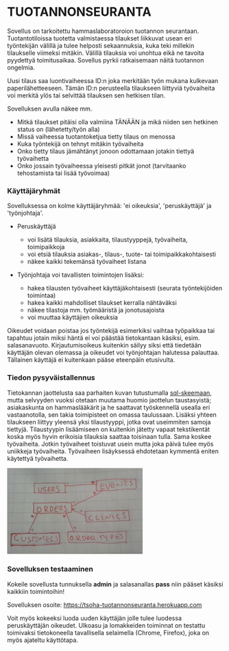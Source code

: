 # TUOTANNONSEURANTA

Sovellus on tarkoitettu hammaslaboratoroion tuotannon seurantaan. Tuotantotiloissa tuotetta valmistaessa tilaukset liikkuvat usean eri työntekijän välillä ja tulee helposti sekaannuksia, kuka teki millekin tilaukselle viimeksi mitäkin. Välillä tilauksia voi unohtua eikä ne tavoita pyydettyä toimitusaikaa. Sovellus pyrkii ratkaisemaan näitä tuotannon ongelmia.

Uusi tilaus saa luontivaiheessa ID:n joka merkitään työn mukana kulkevaan paperilähetteeseen.
Tämän ID:n perusteella tilaukseen liittyviä työvaiheita voi merkitä ylös tai selvittää tilauksen sen hetkisen tilan.

Sovelluksen avulla näkee mm.
* Mitkä tilaukset pitäisi olla valmiina TÄNÄÄN ja mikä niiden sen hetkinen status on (lähetetty/työn alla)
* Missä vaiheessa tuotantoketjua tietty tilaus on menossa
* Kuka työntekijä on tehnyt mitäkin työvaiheita
* Onko tietty tilaus jämähtänyt jonoon odottamaan jotakin tiettyä työvaihetta
* Onko jossain työvaiheessa yleisesti pitkät jonot (tarvitaanko tehostamista tai lisää työvoimaa)

### Käyttäjäryhmät

Sovelluksessa on kolme käyttäjäryhmää: 'ei oikeuksia', 'peruskäyttäjä' ja 'työnjohtaja'.

* Peruskäyttäjä 
  * voi lisätä tilauksia, asiakkaita, tilaustyyppejä, työvaiheita, toimipaikkoja
  * voi etsiä tilauksia asiakas-, tilaus-, tuote- tai toimipaikkakohtaisesti
  * näkee kaikki tekemänsä työvaiheet listana

* Työnjohtaja voi tavallisten toimintojen lisäksi:
   * hakea tilausten työvaiheet käyttäjäkohtaisesti (seurata työntekijöiden toimintaa)
   * hakea kaikki mahdolliset tilaukset kerralla nähtäväksi
   * näkee tilastoja mm. työmääristä ja jonotusajoista
   * voi muuttaa käyttäjien oikeuksia
 
Oikeudet voidaan poistaa jos työntekijä esimerkiksi vaihtaa työpaikkaa tai tapahtuu jotain miksi häntä ei voi päästää tietokantaan käsiksi, esim. salasanavuoto. Kirjautumisoikeus kuitenkin säilyy siksi että tiedetään käyttäjän olevan olemassa ja oikeudet voi työnjohtajan halutessa palauttaa. Tällainen käyttäjä ei kuitenkaan pääse eteenpäin etusivulta.



### Tiedon pysyväistallennus

Tietokannan jaottelusta saa parhaiten kuvan tutustumalla [sql-skeemaan](schema.sql), mutta selvyyden vuoksi otetaan muutama huomio jaottelun taustasyistä; asiakaskunta on hammaslääkärit ja he saattavat työskennellä usealla eri vastaanotolla, sen takia toimipisteet on omassa taulussaan. Lisäksi yhteen tilaukseen liittyy yleensä yksi tilaustyyppi, jotka ovat useimmiten samoja tiettyjä. Tilaustyypin lisäämiseen on kuitenkin jätetty vapaat tekstikentät koska myös hyvin erikoisia tilauksia saattaa toisinaan tulla. Sama koskee työvaiheita. Jotkin työvaiheet toistuvat usein mutta joka päivä tulee myös uniikkeja työvaiheita. Työvaiheen lisäyksessä ehdotetaan kymmentä eniten käytettyä työvaihetta.

<img src="/documentation/tietokantakaavio.jpg" height="200" title="Tietokantakaaavio"> 

### Sovelluksen testaaminen

Kokeile sovellusta tunnuksella **admin** ja salasanallas **pass** niin pääset käsiksi kaikkiin toimintoihin! 

Sovelluksen osoite: https://tsoha-tuotannonseuranta.herokuapp.com 

Voit myös kokeeksi luoda uuden käyttäjän jolle tulee luodessa peruskäyttäjän oikeudet. Ulkoasu ja lomakkeiden toiminnat on testattu toimivaksi tietokoneella tavallisella selaimella (Chrome, Firefox), joka on myös ajateltu käyttötapa.

